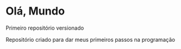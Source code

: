 # Olá, Mundo
 Primeiro repositório versionado

 Repositório criado para dar meus primeiros passos na programação

